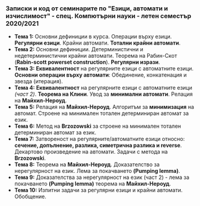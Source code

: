 ### Записки и код от семинарите по "Езици, автомати и изчислимост" - спец. Компютърни науки - летен семестър 2020/2021


 - **Тема  1:**  Основни дефиниции в курса. Операции върху езици. **Регулярни езици**. Крайни автомати. **Тотални крайни автомати**.
 - **Тема  2:**  Основни дефиниции. Детерминистични и недетерминистични крайни автомати. Теорема на Рабин-Скот (**Rabin-scott powerset construction**). **Регулярни изрази**.
 - **Тема  3:**  **Еквивалентност** на регулярните езици с автоматните езици. **Основни операции върху автомати**: Обединение, конкатенация и звезда (итерация).
 - **Тема  4:** **Еквивалентност** на регулярните езици с автоматните езици *(част 2)*. **Теорема на Клини**. Увод за **минимални автомати**. Релация на **Майхил-Нероуд**.
 - **Тема  5:**   Релация на **Майхил-Нероуд**. Алгоритъм за **минимизация** на автомат. Строене на минимален тотален детерминиран автомат за език.
 - **Тема  6:**   Метод на **Brzozowski** за строене на минимален тотален детерминиран автомат за език.
 - **Тема  7:**   Затвореност на регулярните/автоматните езици относно: **сечение, допълнение, разлика, симетрична разлика и reverse**. Декартово произведение на автомати. Задачи с метода на **Brzozowski**.
 - **Тема  8:**   Теорема на **Майхил-Нероуд**. Доказателство за нерегулярност на език. Лема за покачването **(Pumping lemma)**. 
 - **Тема  9:**   Доказателства за нерегулярност на език (част 2) - лема за покачването **(Pumping lemma)** теорема на **Майхил-Нероуд**. 
 - **Тема  10:**   Изпитни задачи за регулярни езици и крайни автомати. Обобщение. 

